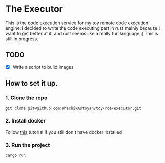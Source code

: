 # The Executor
This is the code execution service for my toy remote code execution engine. I decided to write the code executing part in rust mainly because I want to get better at it, and rust seems like a really fun language :) This is still in progress.

## TODO
- [x] Write a script to build images

## How to set it up.

### 1. Clone the repo

```
git clone git@github.com:KhachikAstoyan/toy-rce-executor.git
```

### 2. Install docker

Follow [this](https://docs.docker.com/engine/install/) tutorial if you still don't have docker installed

### 3. Run the project
```
cargo run
```